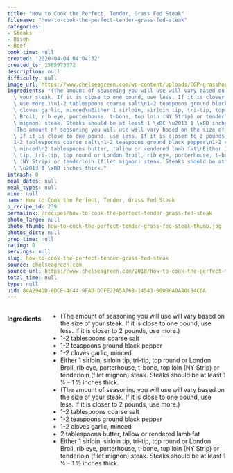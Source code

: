 ```yaml
---
title: "How to Cook the Perfect, Tender, Grass Fed Steak"
filename: "how-to-cook-the-perfect-tender-grass-fed-steak"
categories:
- Steaks
- Bison
- Beef
cook_time: null
created: '2020-04-04 04:04:32'
created_ts: 1585973072
description: null
difficulty: null
image_url: https://www.chelseagreen.com/wp-content/uploads/CGP-grasshopper-370_cmyk-1027x600.png
ingredients: "(The amount of seasoning you will use will vary based on the size of\
  \ your steak. If it is close to one pound, use less. If it is closer to 2 pounds,\
  \ use more.)\n1-2 tablespoons coarse salt\n1-2 teaspoons ground black pepper\n1-2\
  \ cloves garlic, minced\nEither 1 sirloin, sirloin tip, tri-tip, top round or London\
  \ Broil, rib eye, porterhouse, t-bone, top loin (NY Strip) or tenderloin (filet\
  \ mignon) steak. Steaks should be at least 1 \xBC \u2013 1 \xBD inches thick.\n\
  (The amount of seasoning you will use will vary based on the size of your steak.\
  \ If it is close to one pound, use less. If it is closer to 2 pounds, use more.)\n\
  1-2 tablespoons coarse salt\n1-2 teaspoons ground black pepper\n1-2 cloves garlic,\
  \ minced\n2 tablespoons butter, tallow or rendered lamb fat\nEither 1 sirloin, sirloin\
  \ tip, tri-tip, top round or London Broil, rib eye, porterhouse, t-bone, top loin\
  \ (NY Strip) or tenderloin (filet mignon) steak. Steaks should be at least 1 \xBC\
  \ \u2013 1 \xBD inches thick."
intrash: 0
meal_dates: null
meal_types: null
mine: null
name: How to Cook the Perfect, Tender, Grass Fed Steak
p_recipe_id: 239
permalink: /recipes/how-to-cook-the-perfect-tender-grass-fed-steak
photo_large: null
photo_thumb: how-to-cook-the-perfect-tender-grass-fed-steak-thumb.jpg
photos_dict: null
prep_time: null
rating: 0
servings: null
slug: how-to-cook-the-perfect-tender-grass-fed-steak
source: chelseagreen.com
source_url: https://www.chelseagreen.com/2018/how-to-cook-the-perfect-tender-grassfed-steak/
total_time: null
type: null
uid: 84A294DD-8DCE-4C44-9FAD-DDFE22A5A76B-14543-00000A0A40C84C6A
---
```

<div class="large-8 medium-7 columns" id="writeup">	</div><!-- #writeup -->
</div><!-- #row-one -->
<div class="row" id="row-two">	<div class="medium-4 small-5 columns" id="ingredients"><h4>Ingredients</h4><div class="box box-ingredients content"><ul>
<li>(The amount of seasoning you will use will vary based on the size of your steak. If it is close to one pound, use less. If it is closer to 2 pounds, use more.)</li>
<li>1-2 tablespoons coarse salt</li>
<li>1-2 teaspoons ground black pepper</li>
<li>1-2 cloves garlic, minced</li>
<li>Either 1 sirloin, sirloin tip, tri-tip, top round or London Broil, rib eye, porterhouse, t-bone, top loin (NY Strip) or tenderloin (filet mignon) steak. Steaks should be at least 1 ¼ – 1 ½ inches thick.</li>
<li>(The amount of seasoning you will use will vary based on the size of your steak. If it is close to one pound, use less. If it is closer to 2 pounds, use more.)</li>
<li>1-2 tablespoons coarse salt</li>
<li>1-2 teaspoons ground black pepper</li>
<li>1-2 cloves garlic, minced</li>
<li>2 tablespoons butter, tallow or rendered lamb fat</li>
<li>Either 1 sirloin, sirloin tip, tri-tip, top round or London Broil, rib eye, porterhouse, t-bone, top loin (NY Strip) or tenderloin (filet mignon) steak. Steaks should be at least 1 ¼ – 1 ½ inches thick.</li>
</ul>
</div>	</div>	<div class="medium-6 small-7 columns" id="directions">	</div>